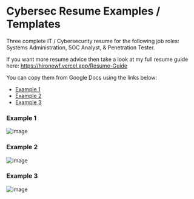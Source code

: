 # Cybersec Resume Examples / Templates
Three complete IT / Cybersecurity resume for the following job roles: Systems Administration, SOC Analyst, &amp; Penetration Tester.

If you want more resume advice then take a look at my full resume guide here: https://hironewf.vercel.app/Resume-Guide

You can copy them from Google Docs using the links below:
* [Example 1](https://docs.google.com/document/d/13qCetlrMUYGsPrODYLtEATtjfH37H4yN_LM6l1GbeYo/edit?usp=sharing)
* [Example 2](https://docs.google.com/document/d/14eXB690y8zw6QD_RXbkeXuNjS1IhwcqkCyY0bH1MWHs/edit?usp=sharing)
* [Example 3](https://docs.google.com/document/d/1sBM2sgOM4ZHq5hI5jiFRUbW3zQQDPgzSzT3ICS9NOHI/edit?usp=sharing)
### Example 1
![image](https://github.com/HiroNewf/Cybersec_resume_examples/assets/64501695/f80263bc-016d-4717-9ea4-c6c612287cde)
### Example 2
![image](https://github.com/HiroNewf/Cybersec_resume_examples/assets/64501695/922524ff-00c3-4af8-8102-96c855f68bc0)
### Example 3
![image](https://github.com/HiroNewf/Cybersec_resume_examples/assets/64501695/8f6be9fd-ef68-4b75-b645-e41004ee80d3)




